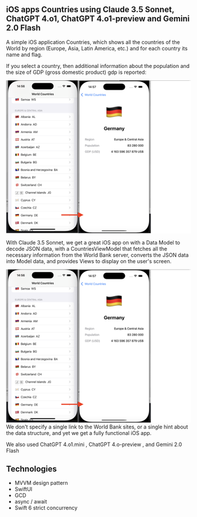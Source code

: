 ## iOS apps Countries using Claude 3.5 Sonnet, ChatGPT 4.o1, ChatGPT 4.o1-preview and Gemini 2.0 Flash

 A simple iOS application Countries, which shows all the countries of the World by region (Europe, Asia, Latin America, etc.) 
 and for each country its name and flag. 
 
 If you select a country, then additional information about the population 
 and the size of GDP (gross domestic product) gdp is reported:

 ![til](https://github.com/BestKora/CountriesClaude/blob/0a4c1aa9cd81dc7c33e385ec43844505feb060e4/CountriesA.png)

 With Claude 3.5 Sonnet, we get a great iOS app on with a Data Model to decode JSON data, with a CountriesViewModel that fetches all the necessary information from the World Bank server, converts the JSON data into Model data, and provides Views to display on the user's screen. 
 
 ![til](https://github.com/BestKora/CountriesClaude/blob/0a4c1aa9cd81dc7c33e385ec43844505feb060e4/CountriesA.png)
 We don't specify a single link to the World Bank sites, or a single hint about the data structure, and yet we get a fully functional iOS app. 
 
 We also used ChatGPT 4.o1.mini , ChatGPT 4.o-preview , and Gemini 2.0 Flash

## Technologies

* MVVM design pattern 
* SwiftUI
* GCD
* async / await
* Swift 6 strict concurrency
